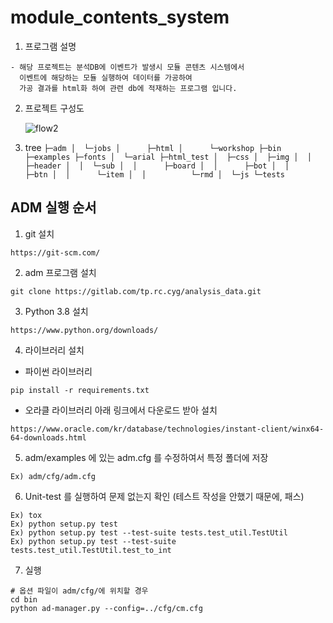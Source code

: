 # module_contents_system
  1. 프로그램 설명
    
    - 해당 프로젝트는 분석DB에 이벤트가 발생시 모듈 콘텐츠 시스템에서 
      이벤트에 해당하는 모듈 실행하여 데이터를 가공하여
      가공 결과를 html화 하여 관련 db에 적재하는 프로그램 입니다.
           
  2. 프로젝트 구성도
      
      ![flow2](https://user-images.githubusercontent.com/62003412/139821513-5c7f7335-6164-4277-ac7d-91e361095ec5.PNG)

  3. tree
    ```
      ├─adm
      │  └─jobs
      │      ├─html
      │      └─workshop
      ├─bin
      ├─examples
      ├─fonts
      │  └─arial
      ├─html_test
      │  ├─css
      │  ├─img
      │  │  ├─header
      │  │  └─sub
      │  │      ├─board
      │  │      ├─bot
      │  │      ├─btn
      │  │      └─item
      │  │          └─rmd
      │  └─js
      └─tests
    ```
## ADM 실행 순서

1. git 설치
```
https://git-scm.com/
```

2. adm 프로그램 설치
```
git clone https://gitlab.com/tp.rc.cyg/analysis_data.git
```

3. Python 3.8 설치
```
https://www.python.org/downloads/
```

4. 라이브러리 설치
- 파이썬 라이브러리
```
pip install -r requirements.txt
```

- 오라클 라이브러리
아래 링크에서 다운로드 받아 설치
```
https://www.oracle.com/kr/database/technologies/instant-client/winx64-64-downloads.html
```

5. adm/examples 에 있는 adm.cfg 를 수정하여서 특정 폴더에 저장
```
Ex) adm/cfg/adm.cfg
```

6. Unit-test 를 실행하여 문제 없는지 확인 (테스트 작성을 안했기 때문에, 패스)
```
Ex) tox
Ex) python setup.py test
Ex) python setup.py test --test-suite tests.test_util.TestUtil
Ex) python setup.py test --test-suite tests.test_util.TestUtil.test_to_int

```

7. 실행
```
# 옵션 파일이 adm/cfg/에 위치할 경우
cd bin
python ad-manager.py --config=../cfg/cm.cfg
```
